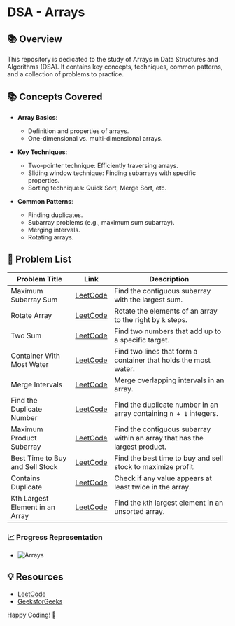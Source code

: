# DSA - Arrays

## 📚 Overview

This repository is dedicated to the study of Arrays in Data Structures and Algorithms (DSA). It contains key concepts, techniques, common patterns, and a collection of problems to practice.

## 📚 Concepts Covered

- **Array Basics**: 
  - Definition and properties of arrays.
  - One-dimensional vs. multi-dimensional arrays.

- **Key Techniques**:
  - Two-pointer technique: Efficiently traversing arrays.
  - Sliding window technique: Finding subarrays with specific properties.
  - Sorting techniques: Quick Sort, Merge Sort, etc.

- **Common Patterns**:
  - Finding duplicates.
  - Subarray problems (e.g., maximum sum subarray).
  - Merging intervals.
  - Rotating arrays.

## 📝 Problem List

| Problem Title                                | Link                                                  | Description                                                          |
|----------------------------------------------|-------------------------------------------------------|----------------------------------------------------------------------|
| Maximum Subarray Sum                         | [LeetCode](https://leetcode.com/problems/maximum-subarray/) | Find the contiguous subarray with the largest sum.                  |
| Rotate Array                                 | [LeetCode](https://leetcode.com/problems/rotate-array/) | Rotate the elements of an array to the right by `k` steps.         |
| Two Sum                                      | [LeetCode](https://leetcode.com/problems/two-sum/) | Find two numbers that add up to a specific target.                  |
| Container With Most Water                    | [LeetCode](https://leetcode.com/problems/container-with-most-water/) | Find two lines that form a container that holds the most water.     |
| Merge Intervals                              | [LeetCode](https://leetcode.com/problems/merge-intervals/) | Merge overlapping intervals in an array.                             |
| Find the Duplicate Number                   | [LeetCode](https://leetcode.com/problems/find-the-duplicate-number/) | Find the duplicate number in an array containing `n + 1` integers. |
| Maximum Product Subarray                     | [LeetCode](https://leetcode.com/problems/maximum-product-subarray/) | Find the contiguous subarray within an array that has the largest product. |
| Best Time to Buy and Sell Stock             | [LeetCode](https://leetcode.com/problems/best-time-to-buy-and-sell-stock/) | Find the best time to buy and sell stock to maximize profit.        |
| Contains Duplicate                           | [LeetCode](https://leetcode.com/problems/contains-duplicate/) | Check if any value appears at least twice in the array.             |
| Kth Largest Element in an Array             | [LeetCode](https://leetcode.com/problems/kth-largest-element-in-an-array/) | Find the `k`th largest element in an unsorted array.                |

### 📈 Progress Representation

- ![Arrays](https://img.shields.io/badge/Arrays-60%25-orange)

## 💡 Resources

- [LeetCode](https://leetcode.com/)
- [GeeksforGeeks](https://www.geeksforgeeks.org/)

Happy Coding! 🚀
